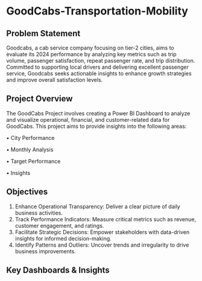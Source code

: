 # GoodCabs-Transportation-Mobility

## Problem Statement
Goodcabs, a cab service company focusing on tier-2 cities, aims to evaluate its 2024 performance by analyzing key metrics such as trip volume, passenger satisfaction, repeat passenger rate, and trip distribution. Committed to supporting local drivers and delivering excellent passenger service, Goodcabs seeks actionable insights to enhance growth strategies and improve overall satisfaction levels.

## Project Overview
The GoodCabs Project involves creating a Power BI Dashboard to analyze and visualize operational, financial, and customer-related data for GoodCabs. This project aims to provide insights into the following areas:

• City Performance

• Monthly Analysis

• Target Performance

• Insights

## Objectives
1. Enhance Operational Transparency: Deliver a clear picture of daily business activities.
2. Track Performance Indicators: Measure critical metrics such as revenue, customer engagement, and ratings.
3. Facilitate Strategic Decisions: Empower stakeholders with data-driven insights for informed decision-making.
4. Identify Patterns and Outliers: Uncover trends and irregularity to drive business improvements.

## Key Dashboards & Insights






